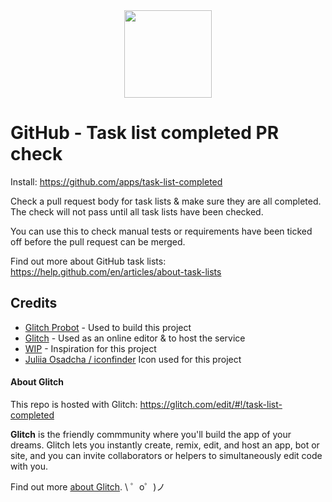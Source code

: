 <img style="width: 140px; display: block; margin: 0 auto;" src="https://cdn3.iconfinder.com/data/icons/flat-office-icons-1/140/Artboard_1-4-512.png">

GitHub - Task list completed PR check
=========================

Install: https://github.com/apps/task-list-completed

Check a pull request body for task lists & make sure they are all completed.
The check will not pass until all task lists have been checked.

You can use this to check manual tests or requirements have been ticked off before the pull request can be merged.

Find out more about GitHub task lists: https://help.github.com/en/articles/about-task-lists


## Credits 
- [Glitch Probot](https://github.com/probot/probot) - Used to build this project
- [Glitch](https://glitch.com/) - Used as an online editor & to host the service
- [WIP](https://github.com/wip/app) - Inspiration for this project
- [Juliia Osadcha / iconfinder](https://www.iconfinder.com/icons/1790658/checklist_checkmark_clipboard_document_list_tracklist_icon) Icon used for this project 

#### About Glitch

This repo is hosted with Glitch: https://glitch.com/edit/#!/task-list-completed

**Glitch** is the friendly commmunity where you'll build the app of your dreams. Glitch lets you instantly create, remix, edit, and host an app, bot or site, and you can invite collaborators or helpers to simultaneously edit code with you.

Find out more [about Glitch](https://glitch.com/about).
\ ゜o゜)ノ

